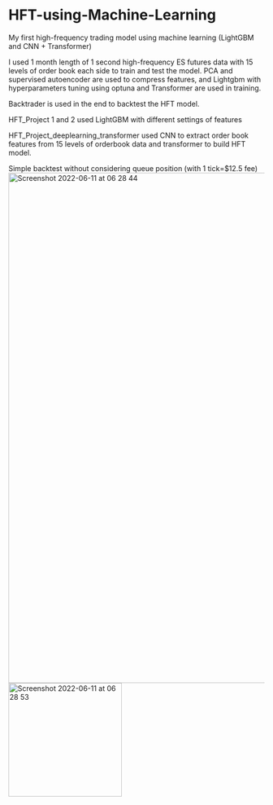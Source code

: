 # HFT-using-Machine-Learning
My first high-frequency trading model using machine learning (LightGBM and CNN + Transformer)

I used 1 month length of 1 second high-frequency ES futures data with 15 levels of order book each side to train and test the model. PCA and supervised autoencoder are used to compress features, and Lightgbm with hyperparameters tuning using optuna and Transformer are used in training. 

Backtrader is used in the end to backtest the HFT model.

HFT_Project 1 and 2 used LightGBM with different settings of features

HFT_Project_deeplearning_transformer used CNN to extract order book features from 15 levels of orderbook data and transformer to build HFT model.

Simple backtest without considering queue position (with 1 tick=$12.5 fee)
<img width="1002" alt="Screenshot 2022-06-11 at 06 28 44" src="https://user-images.githubusercontent.com/49976973/173174218-90a8149e-8b77-4b34-bcd8-e806268dcf0e.png">
<img width="223" alt="Screenshot 2022-06-11 at 06 28 53" src="https://user-images.githubusercontent.com/49976973/173174223-9844df0b-3761-4754-9ae8-3ea7c7d7ea0e.png">
